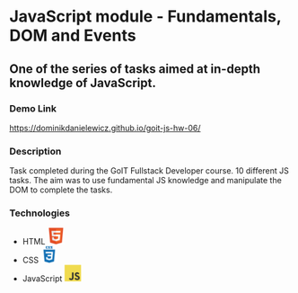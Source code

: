 # JavaScript module - Fundamentals, DOM and Events

## One of the series of tasks aimed at in-depth knowledge of JavaScript.

### Demo Link

https://dominikdanielewicz.github.io/goit-js-hw-06/

### Description

Task completed during the GoIT Fullstack Developer course. 10 different JS tasks. The aim was to use fundamental JS knowledge and manipulate the DOM to complete the tasks.

### Technologies

- HTML <img src="https://github.com/devicons/devicon/blob/master/icons/html5/html5-original.svg" title="HTML5" alt="HTML5" width="30" height="30"/>
- CSS <img src="https://github.com/devicons/devicon/blob/master/icons/css3/css3-plain-wordmark.svg"  title="CSS3" alt="CSS3" width="30" height="30"/>
- JavaScript <img src="https://github.com/devicons/devicon/blob/master/icons/javascript/javascript-original.svg" title="JavaScript" alt="JavaScript" width="30" height="30"/>
